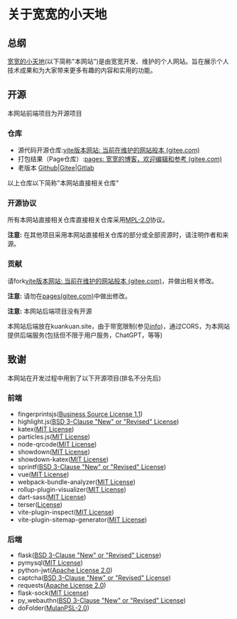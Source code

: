 # 关于宽宽的小天地

## 总纲

[宽宽的小天地](https://kuankuan2007.gitee.io/)\(以下简称"本网站"\)是由宽宽开发、维护的个人网站。旨在展示个人技术成果和为大家带来更多有趣的内容和实用的功能。

## 开源

本网站前端项目为开源项目

### 仓库

+ 源代码开源仓库:[vite版本网站: 当前在维护的网站般本 (gitee.com)](https://gitee.com/kuankuan2007/website-vite)
+ 打包结果（Page仓库）:[pages: 宽宽的博客，欢迎编辑和参考 (gitee.com)](https://gitee.com/kuankuan2007/kuankuan2007)
+ 老版本 [Github](https://github.com/kuankuan2007/website-old)|[Gitee](https://gitee.com/kuankuan2007/website-old)|[Gitlab](https://gitlab.com/kuankuan2007/website-old)

以上仓库以下简称"本网站直接相关仓库"

### 开源协议

所有本网站直接相关仓库直接相关仓库采用[MPL-2.0](https://gitee.com/kuankuan2007/website-vite/blob/main/LICENSE)协议。

**注意:** 在其他项目采用本网站直接相关仓库的部分或全部资源时，请注明作者和来源。

### 贡献

请fork[vite版本网站: 当前在维护的网站般本 (gitee.com)](https://gitee.com/kuankuan2007/website-vite)，并做出相关修改。

**注意:** 请勿在[pages(gitee.com)](https://gitee.com/kuankuan2007/kuankuan2007)中做出修改。

**注意:** 本网站后端项目没有开源

本网站后端放在kuankuan.site，由于带宽限制\(参见[info](https://kuankuan.site/info.html)\)，通过CORS，为本网站提供后端服务\(包括但不限于用户服务，ChatGPT，等等\)

## 致谢

本网站在开发过程中用到了以下开源项目\(排名不分先后\)

### 前端

+ fingerprintsjs\([Business Source License 1.1](https://github.com/fingerprintjs/fingerprintjs/blob/master/LICENSE)\)
+ highlight.js\([BSD 3-Clause &#34;New&#34; or &#34;Revised&#34; License](https://github.com/highlightjs/highlight.js/blob/main/LICENSE)\)
+ katex\([MIT License](https://github.com/KaTeX/KaTeX/blob/main/LICENSE)\)
+ particles.js\([MIT License](https://github.com/VincentGarreau/particles.js/blob/master/LICENSE.md)\)
+ node-qrcode\([MIT License](https://github.com/soldair/node-qrcode/blob/master/license)\)
+ showdown\([MIT License](https://github.com/showdownjs/showdown/blob/master/LICENSE)\)
+ showdown-katex\([MIT License](https://github.com/VincentTam/showdown-katex/blob/mhchem/LICENSE)\)
+ sprintf\([BSD 3-Clause &#34;New&#34; or &#34;Revised&#34; License](https://github.com/alexei/sprintf.js/blob/master/LICENSE)\)
+ vue\([MIT License](https://github.com/vuejs/core/blob/main/LICENSE)\)
+ webpack-bundle-analyzer\([MIT License](https://github.com/webpack-contrib/webpack-bundle-analyzer/blob/master/LICENSE)\)
+ rollup-plugin-visualizer\([MIT License](https://github.com/btd/rollup-plugin-visualizer/blob/master/LICENSE)\)
+ dart-sass\([MIT License](https://github.com/sass/dart-sass/blob/main/LICENSE)\)
+ terser\([License](https://github.com/leizongmin/js-xss/blob/master/LICENSE)\)
+ vite-plugin-inspect\([MIT License](https://github.com/antfu/vite-plugin-inspect/blob/main/LICENSE)\)
+ vite-plugin-sitemap-generator\([MIT License](https://github.com/aryankarim/vite-plugin-sitemap-generator/blob/main/LICENSE)\)

### 后端

+ flask\([BSD 3-Clause &#34;New&#34; or &#34;Revised&#34; License](https://github.com/pallets/flask/blob/main/LICENSE.rst)\)
+ pymysql\([MIT License](https://github.com/PyMySQL/PyMySQL/blob/main/LICENSE)\)
+ python-jwt\([Apache License 2.0](https://github.com/GehirnInc/python-jwt/blob/master/LICENSE)\)
+ captcha\([BSD 3-Clause &#34;New&#34; or &#34;Revised&#34; License](https://github.com/lepture/captcha/blob/master/LICENSE)\)
+ requests\([Apache License 2.0](https://github.com/psf/requests/blob/main/LICENSE)\)
+ flask-sock\([MIT License](https://github.com/miguelgrinberg/flask-sock/blob/main/LICENSE)\)
+ py_webauthn\([BSD 3-Clause &#34;New&#34; or &#34;Revised&#34; License](https://github.com/duo-labs/py_webauthn/blob/master/LICENSE)\)
+ doFolder\([MulanPSL-2.0](https://gitee.com/kuankuan2007/do-folder/blob/master/LICENSE)\)
